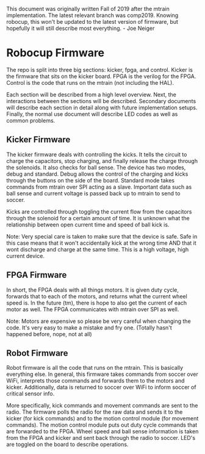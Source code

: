 This document was originally written Fall of 2019 after the mtrain implementation. The latest relevant branch was comp2019. Knowing robocup, this won't be updated to the latest version of firmware, but hopefully it will still describe most everything. - Joe Neiger

# Robocup Firmware

The repo is split into three big sections: kicker, fpga, and control. Kicker is the firmware that sits on the kicker board. FPGA is the verilog for the FPGA. Control is the code that runs on the mtrain (not including the HAL).

Each section will be described from a high level overview. Next, the interactions between the sections will be described. Secondary documents will describe each section in detail along with future implementation setups. Finally, the normal use document will describe LED codes as well as common problems.

## Kicker Firmware

The kicker firmware deals with controlling the kicks. It tells the circuit to charge the capacitors, stop charging, and finally release the charge through the solenoids. It also checks for ball sense. The device has two modes, debug and standard. Debug allows the control of the charging and kicks through the buttons on the side of the board. Standard mode takes commands from mtrain over SPI acting as a slave. Important data such as ball sense and current voltage is passed back up to mtrain to send to soccer.

Kicks are controlled through toggling the current flow from the capacitors through the solenoid for a certain amount of time. It is unknown what the relationship between open current time and speed of ball kick is.

Note: Very special care is taken to make sure that the device is safe. Safe in this case means that it won't accidentally kick at the wrong time AND that it wont discharge and charge at the same time. This is a high voltage, high current device.

## FPGA Firmware

In short, the FPGA deals with all things motors. It is given duty cycle, forwards that to each of the motors, and returns what the current wheel speed is. In the future (tm), there is hope to also get the current of each motor as well. The FPGA communicates with mtrain over SPI as well.

Note: Motors are expensive so please be very careful when changing the code. It's very easy to make a mistake and fry one. (Totally hasn't happened before, nope, not at all)

## Robot Firmware

Robot firmware is all the code that runs on the mtrain. This is basically everything else. In general, this firmware takes commands from soccer over WiFi, interprets those commands and forwards them to the motors and kicker. Additionally, data is returned to soccer over WiFi to inform soccer of critical sensor info.

More specifically, kick commands and movement commands are sent to the radio. The firmware polls the radio for the raw data and sends it to the kicker (for kick commands) and to the motion control module (for movement commands). The motion control module puts out duty cycle commands that are forwarded to the FPGA. Wheel speed and ball sense information is taken from the FPGA and kicker and sent back through the radio to soccer. LED's are toggled on the board to describe operations.